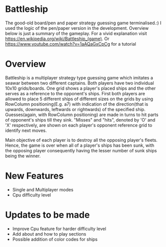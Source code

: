 # Battleship
The good-old board/pen and paper strategy guessing game terminalised.:)
I used the logic of the pen/paper version in the development. Overview below is just a summary of the gameplay. For a vivid explanation visit https://en.wikipedia.org/wiki/Battleship_(game).
Or https://www.youtube.com/watch?v=1aAQaGxCpCg for a tutorial

# Overview
Battleship is a multiplayer strategy type guessing game which imitates a seawar between two different captains. Both players have two individual 10x10 grids/boards. One grid shows a player's placed ships and the other serves as a reference to the opponent's ships.
First both players are allowed to place 5 different ships of different sizes on the grids by using RowColumn positioning(E.g. a7) with indication of the direction(that is upwards, downwards, leftwards or rightwards) of the specified ship.
Guesses(again, with RowColumn positioning) are made in turns to hit parts of opponent's ships till they sink. "Misses" and "hits", denoted by 'O' and 'X' respectively, are shown on each player's opponent reference grid to identify next moves.

Main objective of each player is to destroy all the opposing player's fleets. Hence, the game is over when all of a player's ships has been sunk, with the opposing player consequently having the lesser number of sunk ships being the winner.

# New Features
- Single and Multiplayer modes
- Cpu difficulty level

# Updates to be made
- Improve Cpu feature for harder difficulty level
- Add about and how to play sections
- Possible addition of color codes for ships
